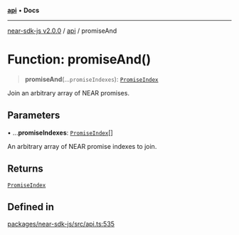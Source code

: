 [**api**](../README.md) • **Docs**

***

[near-sdk-js v2.0.0](../../packages.md) / [api](../README.md) / promiseAnd

# Function: promiseAnd()

> **promiseAnd**(...`promiseIndexes`): [`PromiseIndex`](../../utils/type-aliases/PromiseIndex.md)

Join an arbitrary array of NEAR promises.

## Parameters

• ...**promiseIndexes**: [`PromiseIndex`](../../utils/type-aliases/PromiseIndex.md)[]

An arbitrary array of NEAR promise indexes to join.

## Returns

[`PromiseIndex`](../../utils/type-aliases/PromiseIndex.md)

## Defined in

[packages/near-sdk-js/src/api.ts:535](https://github.com/dim-daskalov/near-sdk-js/blob/be0ff522287d0e67e883a4ff1964fefe089540e8/packages/near-sdk-js/src/api.ts#L535)
